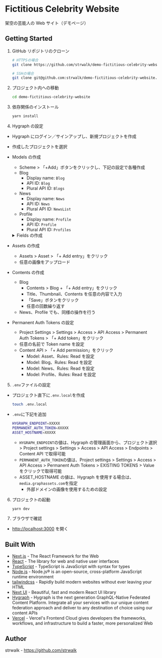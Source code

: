 # Fictitious Celebrity Website

架空の芸能人の Web サイト（デモページ）

## Getting Started

1. GitHub リポジトリのクローン

   ```sh
   # HTTPSの場合
   git clone https://github.com/strwalk/demo-fictitious-celebrity-website.git

   # SSHの場合
   git clone git@github.com:strwalk/demo-fictitious-celebrity-website.git
   ```

2. プロジェクト内への移動

   ```sh
   cd demo-fictitious-celebrity-website
   ```

3. 依存関係のインストール

   ```sh
   yarn install
   ```

4. Hygraph の設定

- Hygraph にログイン／サインアップし、新規プロジェクトを作成
- 作成したプロジェクトを選択
- Models の作成

  - Scheme > 「+Add」ボタンをクリックし、下記の設定で各種作成
  - Blog
    - Display name: `Blog`
    - API ID: `Blog`
    - Plural API ID: `Blogs`
  - News
    - Display name: `News`
    - API ID: `News`
    - Plural API ID: `NewsList`
  - Profile
    - Display name: `Profile`
    - API ID: `Profile`
    - Plural API ID: `Profiles`

   <details>
   <summary>Fields の作成</summary>

  - 下記の設定で各種作成
  - Blog
    - Scheme > Blog を選択
    - Title
      - Add Fields > Single Line Text を選択
        - SETTINGS を開く
          - Display name: `Title`
          - API ID: `title`
        - VALIDATIONS を開く
          - Make field required にチェックを入れる
    - Thumbnail（操作は上記と同様。以下、設定内容のみ記載）
      - Asset picker
      - Display name: `Thumbnail`
      - API ID: `thumbnail`
    - Contents
      - Rich text
      - Display name: `Contents`
      - API ID: `contents`
      - Make field required にチェック
  - News
    - Scheme > News を選択
    - Title
      - Single Line Text
      - Display name: `Title`
      - API ID: `title`
      - Make field required にチェック
    - Contents
      - Multi line text
      - Display name: `Contents`
      - API ID: `contents`
  - Profile
    - information
      - Single line text
      - Display name: `information`
      - API ID: `information`
      - Allow multiple values にチェック
      - Make field required にチェック
    - Histories
      - Single line text
      - Display name: `Histories`
      - API ID: `histories`
      - Allow multiple values にチェック
      - Make field required にチェック

   </details>

- Assets の作成
  - Assets > Asset > 「+ Add entry」をクリック
  - 任意の画像をアップロード
- Contents の作成
  - Blog
    - Contents > Blog + 「+ Add entry」をクリック
    - Title、Thumbnail、Contents を任意の内容で入力
    - 「Save」ボタンをクリック
    - 任意の回数繰り返す
  - News、Profile でも、同様の操作を行う
- Permanent Auth Tokens の設定
  - Project Settings > Settings > Access > API Access > Permanent Auth Tokens > 「+ Add token」をクリック
  - 任意の名前で Token name を設定
  - Content API > 「+ Add permission」をクリック
    - Model: Asset、Rules: Read を設定
    - Model: Blog、Rules: Read を設定
    - Model: News、Rules: Read を設定
    - Model: Profile、Rules: Read を設定

5. `.env`ファイルの設定

- プロジェクト直下に`.env.local`を作成

  ```sh
  touch .env.local
  ```

- `.env`に下記を追加

  ```sh
  HYGRAPH_ENDPOINT=XXXXX
  PERMANENT_AUTH_TOKEN=XXXXX
  ASSET_HOSTNAME=XXXXX
  ```

  - `HYGRAPH_ENDPOINT`の値は、Hygraph の管理画面から、プロジェクト選択 > Project settings > Settings > Access > API Access > Endpoints > Content API で取得可能
  - `PERMANENT_AUTH_TOKEN`の値は、Project settings > Settings > Access > API Access > Permanent Auth Tokens > EXISTING TOKENS > Value をクリックで取得可能
  - ASSET_HOSTNAME の値は、Hygraph を使用する場合は、`media.graphassets.com`を指定
    - 外部ドメインの画像を使用するための設定

6. プロジェクトの起動

   ```sh
   yarn dev
   ```

7. ブラウザで確認

- [http://localhost:3000](http://localhost:3000) を開く

## Built With

- [Next.js](https://nextjs.org/) - The React Framework for the Web
- [React](https://react.dev/) - The library for web and native user interfaces
- [TypeScript](https://www.typescriptlang.org/) - TypeScript is JavaScript with syntax for types
- [Node.js](https://nodejs.org/en) - Node.js® is an open-source, cross-platform JavaScript runtime environment
- [tailwindcss](https://tailwindcss.com/) - Rapidly build modern websites without ever leaving your HTML
- [Next UI](https://nextui.org/) - Beautiful, fast and modern React UI library
- [Hygraph](https://hygraph.com/) - Hygraph is the next generation GraphQL-Native Federated Content Platform. Integrate all your services with our unique content federation approach and deliver to any destination of choice using our content APIs
- [Vercel](https://vercel.com/) - Vercel's Frontend Cloud gives developers the frameworks, workflows, and infrastructure to build a faster, more personalized Web

## Author

strwalk - https://github.com/strwalk
